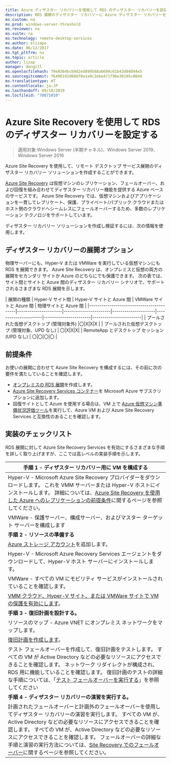 ```yaml
---
title: Azure ディザスター リカバリーを使用して RDS のディザスター リカバリーを設定する
description: RDS 展開のディザスター リカバリーに Azure ディザスター リカバリーを使用する方法について説明する
ms.custom: na
ms.prod: windows-server-threshold
ms.reviewer: na
ms.suite: na
ms.technology: remote-desktop-services
ms.author: elizapo
ms.date: 06/12/2017
ms.tgt_pltfrm: na
ms.topic: article
author: lizap
manager: dongill
ms.openlocfilehash: 79e0364bcb9d2ed899568a6699c61b43d84044e5
ms.sourcegitcommit: f6490192d686f0a1e0c2ebe471f98e30105c0844
ms.translationtype: HT
ms.contentlocale: ja-JP
ms.lasthandoff: 09/10/2019
ms.locfileid: "70871010"
---
```

# <a name="set-up-disaster-recovery-for-rds-using-azure-site-recovery"></a>Azure Site Recovery を使用して RDS のディザスター リカバリーを設定する

>適用対象:Windows Server (半期チャネル)、Windows Server 2019、Windows Server 2016

Azure Site Recovery を使用して、リモート デスクトップ サービス展開のディザスター リカバリー ソリューションを作成することができます。 

[Azure Site Recovery](/azure/site-recovery/site-recovery-overview) は仮想マシンのレプリケーション、フェールオーバー、および回復を組み合わせてディザスター リカバリー機能を提供する Azure ベースのサービスです。 Azure Site Recovery では、仮想マシンおよびアプリケーションを一貫してレプリケート、保護、プライベート/パブリック クラウドまたはホスト側のクラウドへシームレスにフェールオーバーするため、多数のレプリケーション テクノロジをサポートしています。 

ディザスター リカバリー ソリューションを作成し検証するには、次の情報を使用します。

## <a name="disaster-recovery-deployment-options"></a>ディザスター リカバリーの展開オプション

物理サーバーにも、Hyper-V または VMWare を実行している仮想マシンにも RDS を展開できます。 Azure Site Recovery は、オンプレミスと仮想の両方の展開をセカンダリ サイトか Azure のどちらにでも保護できます。 次の表では、サイト間とサイトと Azure 間のディザスター リカバリー シナリオで、サポートされるさまざまな RDS 展開を示します。

| 展開の種類                          | Hyper-V サイト間 | Hyper-V サイトと Azure 間 | VMWare サイトと Azure 間 | 物理サイトと Azure 間 |
|------------------------------------------|----------------------|-----------------------|---------------------|----------------------|-----------------------|------------------------|
| プールされた仮想デスクトップ (管理対象外)       |〇|X|X|X |
| プールされた仮想デスクトップ (管理対象、UPD なし) | 〇|X|X|X|
| RemoteApp とデスクトップ セッション (UPD なし) | 〇|〇|〇|〇  |

## <a name="prerequisites"></a>前提条件

お使いの展開に合わせて Azure Site Recovery を構成するには、その前に次の要件を満たしていることを確認します。

- [オンプレミスの RDS 展開](rds-deploy-infrastructure.md)を作成します。
- [Azure Site Recovery Services コンテナー](/azure/site-recovery/site-recovery-vmm-to-azure#create-a-recovery-services-vault)を Microsoft Azure サブスクリプションに追加します。
- 回復サイトとして Azure を使用する場合は、VM 上で [Azure 仮想マシン準備状況評価ツール](https://azure.microsoft.com/downloads/vm-readiness-assessment/)を実行して、Azure VM および Azure Site Recovery Services と互換性のあることを確認します。
 
## <a name="implementation-checklist"></a>実装のチェックリスト

RDS 展開に対して Azure Site Recovery Services を有効にするさまざまな手順を詳しく取り上げますが、ここでは高レベルの実装手順を示します。

| **手順 1 - ディザスター リカバリー用に VM を構成する**                                                                                                                                                                                               |
|--------------------------------------------------------------------------------------------------------------------------------------------------------------------------------------------------------------------------------------------|
| Hyper-V - Microsoft Azure Site Recovery プロバイダーをダウンロードします。 これを VMM サーバーまたは Hyper-V ホストにインストールします。 詳細については、[Azure Site Recovery を使用した Azure へのレプリケーションの前提条件](/azure/site-recovery/site-recovery-prereq)に関するページを参照してください。                                                                                                                             |
| VMWare - 保護サーバー、構成サーバー、およびマスター ターゲット サーバーを構成します                                                                                                                                                      |
| **手順 2 - リソースの準備する**                                                                                                                                                                                                           |
| [Azure ストレージ アカウント](/azure/storage/storage-create-storage-account)を追加します。                                                                                                                                                                                                              |
| Hyper-V - Microsoft Azure Recovery Services エージェントをダウンロードして、Hyper-V ホスト サーバーにインストールします。                                                                                                                                     |
| VMWare - すべての VM にモビリティ サービスがインストールされていることを確認します。                                                                                                                                                                           |
| [VMM クラウド、Hyper-V サイト、または VMWare サイトで VM の保護を有効にします](rds-enable-dr-with-asr.md)。                                                                                                                                                                    |
| **手順 3 - 復旧計画を設計する。**                                                                                                                                                                                                        |
| リソースのマップ - Azure VNET にオンプレミス ネットワークをマップします。                                                                                                                                                                              |
| [復旧計画を作成します](rds-disaster-recovery-plan.md)。 |
| テスト フェールオーバーを作成して、復旧計画をテストします。 すべての VM が Active Directory などの必要なリソースにアクセスできることを確認します。 ネットワーク リダイレクトが構成され、RDS 用に機能していることを確認します。 復旧計画のテストの詳細な手順については、「[テスト フェールオーバーを実行する](/azure/site-recovery/site-recovery-test-failover-to-azure)」を参照してください|
| **手順 4 - ディザスター リカバリーの演習を実行する。**                                                                                                                                                                                                     |
| 計画されたフェールオーバーと計画外のフェールオーバーを使用してディザスター リカバリーの演習を実行します。 すべての VM が、Active Directory などの必要なリソースにアクセスできることを確認します。 すべての VM が、Active Directory などの必要なリソースにアクセスできることを確認します。 フェールオーバーの詳細な手順と演習の実行方法については、[Site Recovery でのフェールオーバー](/azure/site-recovery/site-recovery-failover)に関するページを参照してください。|


